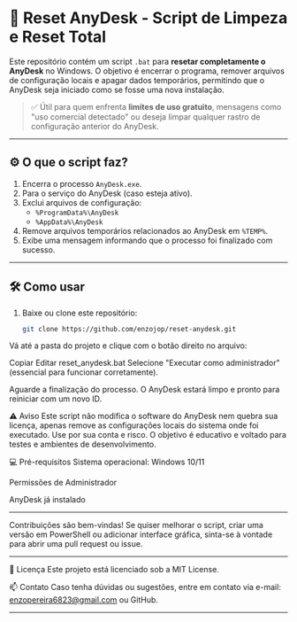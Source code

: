 # 🧹 Reset AnyDesk - Script de Limpeza e Reset Total

Este repositório contém um script `.bat` para **resetar completamente o AnyDesk** no Windows. O objetivo é encerrar o programa, remover arquivos de configuração locais e apagar dados temporários, permitindo que o AnyDesk seja iniciado como se fosse uma nova instalação.

> ✅ Útil para quem enfrenta **limites de uso gratuito**, mensagens como "uso comercial detectado" ou deseja limpar qualquer rastro de configuração anterior do AnyDesk.

---

## ⚙️ O que o script faz?

1. Encerra o processo `AnyDesk.exe`.
2. Para o serviço do AnyDesk (caso esteja ativo).
3. Exclui arquivos de configuração:
   - `%ProgramData%\AnyDesk`
   - `%AppData%\AnyDesk`
4. Remove arquivos temporários relacionados ao AnyDesk em `%TEMP%`.
5. Exibe uma mensagem informando que o processo foi finalizado com sucesso.

---

## 🛠️ Como usar

1. Baixe ou clone este repositório:
   ```bash
   git clone https://github.com/enzojop/reset-anydesk.git
Vá até a pasta do projeto e clique com o botão direito no arquivo:

Copiar
Editar
reset_anydesk.bat
Selecione "Executar como administrador" (essencial para funcionar corretamente).

Aguarde a finalização do processo. O AnyDesk estará limpo e pronto para reiniciar com um novo ID.

⚠️ Aviso
Este script não modifica o software do AnyDesk nem quebra sua licença, apenas remove as configurações locais do sistema onde foi executado.
Use por sua conta e risco. O objetivo é educativo e voltado para testes e ambientes de desenvolvimento.

💻 Pré-requisitos
Sistema operacional: Windows 10/11

Permissões de Administrador

AnyDesk já instalado

---

Contribuições são bem-vindas! Se quiser melhorar o script, criar uma versão em PowerShell ou adicionar interface gráfica, sinta-se à vontade para abrir uma pull request ou issue.

---

📄 Licença
Este projeto está licenciado sob a MIT License.

📫 Contato
Caso tenha dúvidas ou sugestões, entre em contato via e-mail: enzopereira6823@gmail.com ou GitHub.

---



